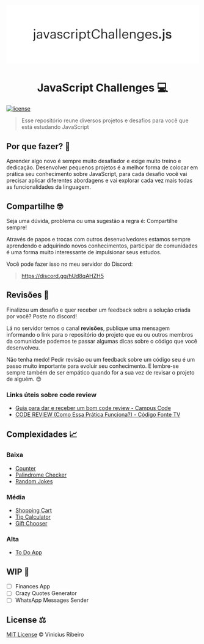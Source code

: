 <p align="center"><img src="./project_logo.png" /></p>

<h1 align="center">JavaScript Challenges 💻</h1>

[![license](https://img.shields.io/github/license/vncsrbro/javascript-challenges.svg)](./LICENSE)

> Esse repositório reune diversos projetos e desafios para você que está estudando JavaScript

## Por que fazer? 🤔

Aprender algo novo é sempre muito desafiador e exige muito treino e dedicação. Desenvolver pequenos projetos é a melhor forma de colocar em prática seu conhecimento sobre JavaScript, para cada desafio você vai precisar aplicar diferentes abordagens e vai explorar cada vez mais todas as funcionalidades da linguagem.

## Compartilhe 🤓

Seja uma dúvida, problema ou uma sugestão a regra é: Compartilhe sempre!

Através de papos e trocas com outros desenvolvedores estamos sempre aprendendo e adquirindo novos conhecimentos, participar de comunidades é uma forma muito interessante de impulsionar seus estudos.

Você pode fazer isso no meu servidor do Discord:

> https://discord.gg/hUd8qAHZH5

## Revisões 🔎

Finalizou um desafio e quer receber um feedback sobre a solução criada por você? Poste no discord!

Lá no servidor temos o canal **revisões**, publique uma mensagem informando o link para o repositório do projeto que eu ou outros membros da comunidade podemos te passar algumas dicas sobre o código que você desenvolveu.

Não tenha medo! Pedir revisão ou um feedback sobre um código seu é um passo muito importante para evoluir seu conhecimento. E lembre-se sempre também de ser empático quando for a sua vez de revisar o projeto de alguém. 😊

### Links úteis sobre code review

- [Guia para dar e receber um bom code review - Campus Code](https://www.campuscode.com.br/conteudos/guia-para-dar-e-receber-um-bom-code-review)
- [CODE REVIEW (Como Essa Prática Funciona?) - Código Fonte TV](https://www.youtube.com/watch?v=_7W9pqWPyfc)

## Complexidades 📈

### Baixa

- [Counter](counter/README.md)
- [Palindrome Checker](palindrome-checker/README.md)
- [Random Jokes](random-jokes/README.md)

### Média

- [Shopping Cart](shopping-cart/README.md)
- [Tip Calculator](tip-calculator/README.md)
- [Gift Chooser](gift-chooser/README.md)

### Alta

- [To Do App](todo-app/README.md)

## WIP 🚧

- [ ] Finances App
- [ ] Crazy Quotes Generator
- [ ] WhatsApp Messages Sender

## License ⚖️

[MIT License](./LICENSE) © Vinicius Ribeiro